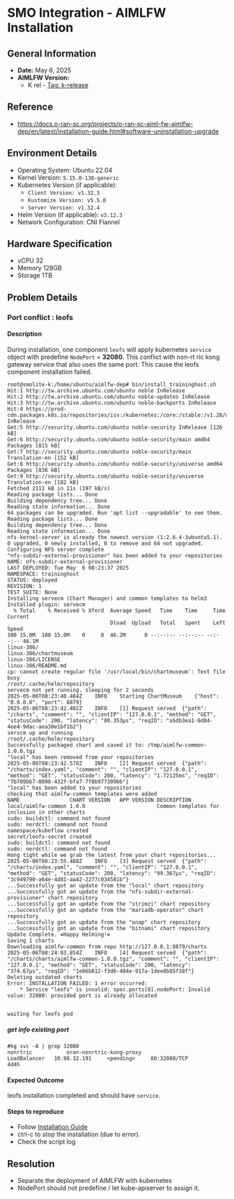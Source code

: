 # SMO Integration - AIMLFW Installation

## General Information

* **Date:** May 6, 2025
* **AIMLFW Version:** 
    - K rel - [Tag: k-release](https://gerrit.o-ran-sc.org/r/gitweb?p=aiml-fw/aimlfw-dep.git;a=shortlog;h=refs/heads/k-release)

## Reference
- https://docs.o-ran-sc.org/projects/o-ran-sc-aiml-fw-aimlfw-dep/en/latest/installation-guide.html#software-uninstallation-upgrade

## Environment Details
* Operating System: Ubuntu 22.04
* Kernel Version: `5.15.0-138-generic`
* Kubernetes Version (if applicable): 
    * `Client Version: v1.32.3`
    * `Kustomize Version: v5.5.0`
    * `Server Version: v1.32.4`
* Helm Version (if applicable): `v3.12.3`
* Network Configuration: CNI Flannel

## Hardware Specification
* vCPU 32
* Memory 128GB
* Storage 1TB
  
## Problem Details
###  Port conflict : leofs
#### Description
During installation, one component `leofs` will apply kubernetes `service` object with predefine `NodePort`  = **32080**. This conflict with non-rt ric kong gateway service that also uses the same port. This cause the leofs component installation failed.

````
root@smolite-k:/home/ubuntu/aimlfw-dep# bin/install_traininghost.sh
Hit:1 http://tw.archive.ubuntu.com/ubuntu noble InRelease
Hit:2 http://tw.archive.ubuntu.com/ubuntu noble-updates InRelease                 
Hit:3 http://tw.archive.ubuntu.com/ubuntu noble-backports InRelease               
Hit:4 https://prod-cdn.packages.k8s.io/repositories/isv:/kubernetes:/core:/stable:/v1.28/deb  InRelease
Get:5 http://security.ubuntu.com/ubuntu noble-security InRelease [126 kB]
Get:6 http://security.ubuntu.com/ubuntu noble-security/main amd64 Packages [815 kB]
Get:7 http://security.ubuntu.com/ubuntu noble-security/main Translation-en [152 kB]
Get:8 http://security.ubuntu.com/ubuntu noble-security/universe amd64 Packages [836 kB]
Get:9 http://security.ubuntu.com/ubuntu noble-security/universe Translation-en [182 kB]
Fetched 2111 kB in 11s (197 kB/s)      
Reading package lists... Done
Building dependency tree... Done
Reading state information... Done
64 packages can be upgraded. Run 'apt list --upgradable' to see them.
Reading package lists... Done
Building dependency tree... Done
Reading state information... Done
nfs-kernel-server is already the newest version (1:2.6.4-3ubuntu5.1).
0 upgraded, 0 newly installed, 0 to remove and 64 not upgraded.
Configuring NFS server complete
"nfs-subdir-external-provisioner" has been added to your repositories
NAME: nfs-subdir-external-provisioner
LAST DEPLOYED: Tue May  6 08:23:37 2025
NAMESPACE: traininghost
STATUS: deployed
REVISION: 1
TEST SUITE: None
Installing servecm (Chart Manager) and common templates to helm3
Installed plugin: servecm
  % Total    % Received % Xferd  Average Speed   Time    Time     Time  Current
                                 Dload  Upload   Total   Spent    Left  Speed
100 15.0M  100 15.0M    0     0  46.2M      0 --:--:-- --:--:-- --:--:-- 46.1M
linux-386/
linux-386/chartmuseum
linux-386/LICENSE
linux-386/README.md
cp: cannot create regular file '/usr/local/bin/chartmuseum': Text file busy
/root/.cache/helm/repository
servecm not yet running. sleeping for 2 seconds
2025-05-06T08:23:40.484Z	INFO	Starting ChartMuseum	{"host": "0.0.0.0", "port": 8879}
2025-05-06T08:23:42.402Z	INFO	[1] Request served	{"path": "/charts", "comment": "", "clientIP": "127.0.0.1", "method": "GET", "statusCode": 200, "latency": "80.353µs", "reqID": "a5db3ea1-6d84-4ee4-9dac-aea30e1bf1b2"}
servcm up and running
/root/.cache/helm/repository
Successfully packaged chart and saved it to: /tmp/aimlfw-common-1.0.0.tgz
"local" has been removed from your repositories
2025-05-06T08:23:42.578Z	INFO	[2] Request served	{"path": "/charts/index.yaml", "comment": "", "clientIP": "127.0.0.1", "method": "GET", "statusCode": 200, "latency": "1.72125ms", "reqID": "fb709bb7-0090-432f-bfa7-7f8b977309bb"}
"local" has been added to your repositories
checking that aimlfw-common templates were added
NAME               	CHART VERSION	APP VERSION	DESCRIPTION                                   
local/aimlfw-common	1.0.0        	           	Common templates for inclusion in other charts
sudo: buildctl: command not found
sudo: nerdctl: command not found
namespace/kubeflow created
secret/leofs-secret created
sudo: buildctl: command not found
sudo: nerdctl: command not found
Hang tight while we grab the latest from your chart repositories...
2025-05-06T08:23:55.488Z	INFO	[3] Request served	{"path": "/charts/index.yaml", "comment": "", "clientIP": "127.0.0.1", "method": "GET", "statusCode": 200, "latency": "99.367µs", "reqID": "3c949790-a64e-4d81-aa42-2277c034581b"}
...Successfully got an update from the "local" chart repository
...Successfully got an update from the "nfs-subdir-external-provisioner" chart repository
...Successfully got an update from the "strimzi" chart repository
...Successfully got an update from the "mariadb-operator" chart repository
...Successfully got an update from the "onap" chart repository
...Successfully got an update from the "bitnami" chart repository
Update Complete. ⎈Happy Helming!⎈
Saving 1 charts
Downloading aimlfw-common from repo http://127.0.0.1:8879/charts
2025-05-06T08:24:03.854Z	INFO	[4] Request served	{"path": "/charts/charts/aimlfw-common-1.0.0.tgz", "comment": "", "clientIP": "127.0.0.1", "method": "GET", "statusCode": 200, "latency": "374.67µs", "reqID": "1e86b812-f3d6-484e-917a-1dee8b85f38f"}
Deleting outdated charts
Error: INSTALLATION FAILED: 1 error occurred:
	* Service "leofs" is invalid: spec.ports[0].nodePort: Invalid value: 32080: provided port is already allocated


waiting for leofs pod
````

##### get info existing port
````
#kg svc -A | grep 32080
nonrtric           oran-nonrtric-kong-proxy                LoadBalancer   10.98.32.191     <pending>     80:32080/TCP                                            4d4h
````

#### Expected Outcome 
leofs installation completed and should have `service`. 

#### Steps to reproduce
- Follow [Installation Guide](https://docs.o-ran-sc.org/projects/o-ran-sc-aiml-fw-aimlfw-dep/en/latest/installation-guide.html#software-installation-and-deployment)
- ctrl-c to stop the installation (due to error).
- Check the script log



## Resolution
- Separate the deployment of AIMLFW with kubernetes
- NodePort should not predefine / let kube-apiserver to assign it.